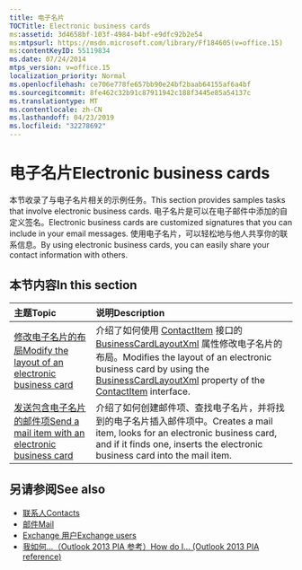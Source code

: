 ```yaml
---
title: 电子名片
TOCTitle: Electronic business cards
ms:assetid: 3d4658bf-103f-4984-b4bf-e9dfc92b2e54
ms:mtpsurl: https://msdn.microsoft.com/library/Ff184605(v=office.15)
ms:contentKeyID: 55119834
ms.date: 07/24/2014
mtps_version: v=office.15
localization_priority: Normal
ms.openlocfilehash: ce706e778fe657bb90e24bf2baab64155af6a4bf
ms.sourcegitcommit: 8fe462c32b91c87911942c188f3445e85a54137c
ms.translationtype: MT
ms.contentlocale: zh-CN
ms.lasthandoff: 04/23/2019
ms.locfileid: "32278692"
---
```

# <a name="electronic-business-cards"></a><span data-ttu-id="2960f-102">电子名片</span><span class="sxs-lookup"><span data-stu-id="2960f-102">Electronic business cards</span></span>

<span data-ttu-id="2960f-103">本节收录了与电子名片相关的示例任务。</span><span class="sxs-lookup"><span data-stu-id="2960f-103">This section provides samples tasks that involve electronic business cards.</span></span> <span data-ttu-id="2960f-104">电子名片是可以在电子邮件中添加的自定义签名。</span><span class="sxs-lookup"><span data-stu-id="2960f-104">Electronic business cards are customized signatures that you can include in your email messages.</span></span> <span data-ttu-id="2960f-105">使用电子名片，可以轻松地与他人共享你的联系信息。</span><span class="sxs-lookup"><span data-stu-id="2960f-105">By using electronic business cards, you can easily share your contact information with others.</span></span>

## <a name="in-this-section"></a><span data-ttu-id="2960f-106">本节内容</span><span class="sxs-lookup"><span data-stu-id="2960f-106">In this section</span></span>

|<span data-ttu-id="2960f-107">主题</span><span class="sxs-lookup"><span data-stu-id="2960f-107">Topic</span></span>|<span data-ttu-id="2960f-108">说明</span><span class="sxs-lookup"><span data-stu-id="2960f-108">Description</span></span>|
|:----|:----------|
|[<span data-ttu-id="2960f-109">修改电子名片的布局</span><span class="sxs-lookup"><span data-stu-id="2960f-109">Modify the layout of an electronic business card</span></span>](how-to-modify-the-layout-of-an-electronic-business-card.md)  |<span data-ttu-id="2960f-110">介绍了如何使用 [ContactItem](https://msdn.microsoft.com/library/bb644956\(v=office.15\)) 接口的 [BusinessCardLayoutXml](https://msdn.microsoft.com/library/bb624276\(v=office.15\)) 属性修改电子名片的布局。</span><span class="sxs-lookup"><span data-stu-id="2960f-110">Modifies the layout of an electronic business card by using the [BusinessCardLayoutXml](https://msdn.microsoft.com/library/bb624276\(v=office.15\)) property of the [ContactItem](https://msdn.microsoft.com/library/bb644956\(v=office.15\)) interface.</span></span>|
|[<span data-ttu-id="2960f-111">发送包含电子名片的邮件项</span><span class="sxs-lookup"><span data-stu-id="2960f-111">Send a mail item with an electronic business card</span></span>](how-to-send-a-mail-item-with-an-electronic-business-card.md) |<span data-ttu-id="2960f-112">介绍了如何创建邮件项、查找电子名片，并将找到的电子名片插入邮件项中。</span><span class="sxs-lookup"><span data-stu-id="2960f-112">Creates a mail item, looks for an electronic business card, and if it finds one, inserts the electronic business card into the mail item.</span></span>|

## <a name="see-also"></a><span data-ttu-id="2960f-113">另请参阅</span><span class="sxs-lookup"><span data-stu-id="2960f-113">See also</span></span>

- [<span data-ttu-id="2960f-114">联系人</span><span class="sxs-lookup"><span data-stu-id="2960f-114">Contacts</span></span>](contacts.md)
- [<span data-ttu-id="2960f-115">邮件</span><span class="sxs-lookup"><span data-stu-id="2960f-115">Mail</span></span>](mail.md)
- [<span data-ttu-id="2960f-116">Exchange 用户</span><span class="sxs-lookup"><span data-stu-id="2960f-116">Exchange users</span></span>](exchange-users.md)
- [<span data-ttu-id="2960f-117">我如何...（Outlook 2013 PIA 参考）</span><span class="sxs-lookup"><span data-stu-id="2960f-117">How do I... (Outlook 2013 PIA reference)</span></span>](how-do-i-outlook-2013-pia-reference.md)

